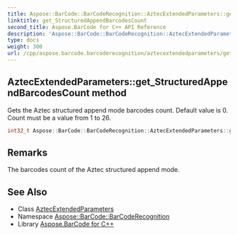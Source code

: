```yaml
---
title: Aspose::BarCode::BarCodeRecognition::AztecExtendedParameters::get_StructuredAppendBarcodesCount method
linktitle: get_StructuredAppendBarcodesCount
second_title: Aspose.BarCode for C++ API Reference
description: 'Aspose::BarCode::BarCodeRecognition::AztecExtendedParameters::get_StructuredAppendBarcodesCount method. Gets the Aztec structured append mode barcodes count. Default value is 0. Count must be a value from 1 to 26 in C++.'
type: docs
weight: 300
url: /cpp/aspose.barcode.barcoderecognition/aztecextendedparameters/get_structuredappendbarcodescount/
---
```

## AztecExtendedParameters::get_StructuredAppendBarcodesCount method


Gets the Aztec structured append mode barcodes count. Default value is 0. Count must be a value from 1 to 26.

```cpp
int32_t Aspose::BarCode::BarCodeRecognition::AztecExtendedParameters::get_StructuredAppendBarcodesCount()
```

## Remarks


The barcodes count of the Aztec structured append mode.



## See Also

* Class [AztecExtendedParameters](../)
* Namespace [Aspose::BarCode::BarCodeRecognition](../../)
* Library [Aspose.BarCode for C++](../../../)
